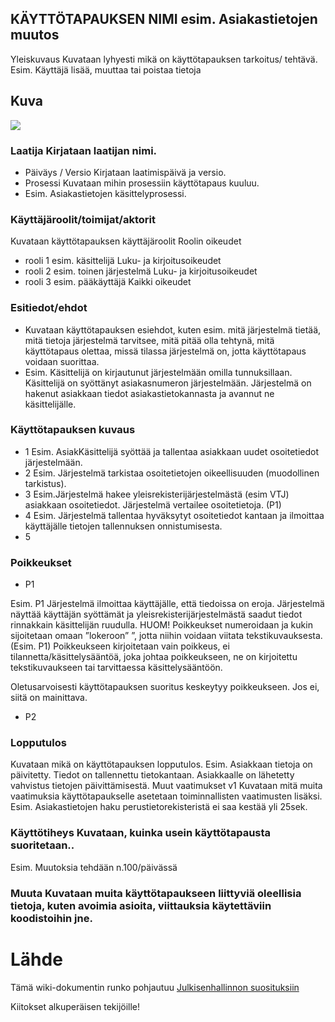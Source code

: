 ## KÄYTTÖTAPAUKSEN NIMI esim. Asiakastietojen muutos

Yleiskuvaus	Kuvataan lyhyesti mikä on käyttötapauksen tarkoitus/ tehtävä. 
Esim. Käyttäjä lisää, muuttaa tai poistaa tietoja

## Kuva

![](https://gitlab.labranet.jamk.fi/TTOS0100/vaatimusmaarittely-runko/raw/master/esimerkit/use-case-kirjautuminen.png?inline=false)


### Laatija	Kirjataan laatijan nimi.

  * Päiväys / Versio	Kirjataan laatimispäivä ja versio.
  * Prosessi	Kuvataan mihin prosessiin käyttötapaus kuuluu.
  * Esim. Asiakastietojen käsittelyprosessi.
	
### Käyttäjäroolit/toimijat/aktorit	

 Kuvataan käyttötapauksen käyttäjäroolit	Roolin oikeudet

* rooli 1	esim. käsittelijä	Luku- ja kirjoitusoikeudet
* rooli 2	esim. toinen järjestelmä	Luku- ja kirjoitusoikeudet
* rooli 3	esim. pääkäyttäjä	Kaikki oikeudet

### Esitiedot/ehdot	

* Kuvataan käyttötapauksen esiehdot, kuten esim. mitä järjestelmä tietää, mitä tietoja järjestelmä tarvitsee, mitä pitää olla tehtynä, mitä käyttötapaus olettaa, missä tilassa järjestelmä on, jotta käyttötapaus voidaan suorittaa. 	
* Esim. Käsittelijä on kirjautunut järjestelmään omilla tunnuksillaan. Käsittelijä on syöttänyt asiakasnumeron järjestelmään. Järjestelmä on hakenut asiakkaan tiedot asiakastietokannasta ja avannut ne käsittelijälle.

### Käyttötapauksen kuvaus

* 1	Esim. AsiakKäsittelijä syöttää ja tallentaa asiakkaan uudet osoitetiedot järjestelmään.
* 2	Esim. Järjestelmä tarkistaa osoitetietojen oikeellisuuden (muodollinen tarkistus).
* 3	Esim.Järjestelmä hakee yleisrekisterijärjestelmästä (esim VTJ) asiakkaan osoitetiedot. Järjestelmä vertailee osoitetietoja.
(P1)
* 4	Esim. Järjestelmä tallentaa hyväksytyt osoitetiedot kantaan ja ilmoittaa käyttäjälle tietojen tallennuksen onnistumisesta.
* 5	

### Poikkeukset
 
* P1	

Esim. P1 Järjestelmä ilmoittaa käyttäjälle, että tiedoissa on eroja. Järjestelmä näyttää käyttäjän syöttämät ja yleisrekisterijärjestelmästä saadut tiedot rinnakkain käsittelijän ruudulla.
HUOM! Poikkeukset numeroidaan ja kukin sijoitetaan omaan ”lokeroon” ”, jotta niihin voidaan viitata tekstikuvauksesta.(Esim. P1) 
Poikkeukseen kirjoitetaan vain poikkeus, ei tilannetta/käsittelysääntöä, joka johtaa poikkeukseen, ne on kirjoitettu tekstikuvaukseen tai tarvittaessa käsittelysääntöön. 

Oletusarvoisesti käyttötapauksen suoritus keskeytyy poikkeukseen. Jos ei, siitä on mainittava.

* P2	
	
### Lopputulos	

Kuvataan mikä on käyttötapauksen lopputulos. Esim. Asiakkaan tietoja on päivitetty. Tiedot on tallennettu tietokantaan. Asiakkaalle on lähetetty vahvistus tietojen päivittämisestä.
Muut vaatimukset v1	Kuvataan mitä muita vaatimuksia käyttötapaukselle asetetaan toiminnallisten vaatimusten lisäksi.
Esim. Asiakastietojen haku perustietorekisteristä ei saa kestää yli 25sek.


### Käyttötiheys	Kuvataan, kuinka usein käyttötapausta suoritetaan..

Esim. Muutoksia tehdään n.100/päivässä

### Muuta	Kuvataan muita käyttötapaukseen liittyviä oleellisia tietoja, kuten avoimia asioita, viittauksia käytettäviin koodistoihin jne.



# Lähde

Tämä wiki-dokumentin runko pohjautuu [Julkisenhallinnon suosituksiin](http://www.jhs-suositukset.fi/web/guest/jhs/recommendations/173)

Kiitokset alkuperäisen tekijöille!
